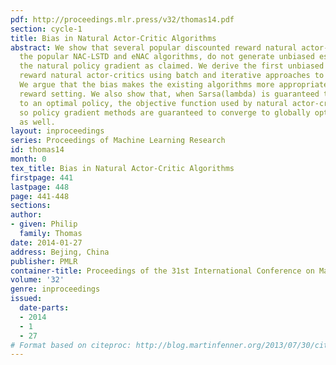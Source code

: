 ```yaml
---
pdf: http://proceedings.mlr.press/v32/thomas14.pdf
section: cycle-1
title: Bias in Natural Actor-Critic Algorithms
abstract: We show that several popular discounted reward natural actor-critics, including
  the popular NAC-LSTD and eNAC algorithms, do not generate unbiased estimates of
  the natural policy gradient as claimed. We derive the first unbiased discounted
  reward natural actor-critics using batch and iterative approaches to gradient estimation.
  We argue that the bias makes the existing algorithms more appropriate for the average
  reward setting. We also show that, when Sarsa(lambda) is guaranteed to converge
  to an optimal policy, the objective function used by natural actor-critics is concave,
  so policy gradient methods are guaranteed to converge to globally optimal policies
  as well.
layout: inproceedings
series: Proceedings of Machine Learning Research
id: thomas14
month: 0
tex_title: Bias in Natural Actor-Critic Algorithms
firstpage: 441
lastpage: 448
page: 441-448
sections: 
author:
- given: Philip
  family: Thomas
date: 2014-01-27
address: Bejing, China
publisher: PMLR
container-title: Proceedings of the 31st International Conference on Machine Learning
volume: '32'
genre: inproceedings
issued:
  date-parts:
  - 2014
  - 1
  - 27
# Format based on citeproc: http://blog.martinfenner.org/2013/07/30/citeproc-yaml-for-bibliographies/
---
```

